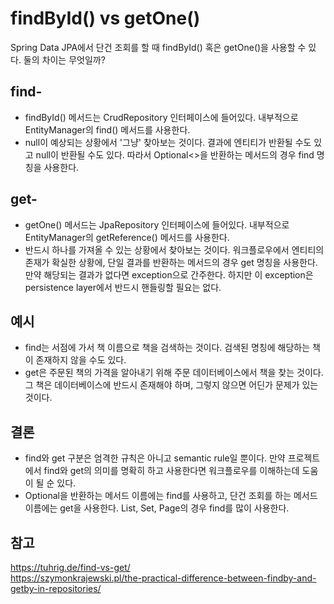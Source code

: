 # findById() vs getOne()
Spring Data JPA에서 단건 조회를 할 때 findById() 혹은 getOne()을 사용할 수 있다. 둘의 차이는 무엇일까?

## find-
- findById() 메서드는 CrudRepository 인터페이스에 들어있다. 내부적으로 EntityManager의 find() 메서드를 사용한다.
- null이 예상되는 상황에서 '그냥' 찾아보는 것이다. 결과에 엔티티가 반환될 수도 있고 null이 반환될 수도 있다. 따라서 Optional<>을 반환하는 메서드의 경우 find 명칭을 사용한다.

## get-
- getOne() 메서드는 JpaRepository 인터페이스에 들어있다. 내부적으로 EntityManager의 getReference() 메서드를 사용한다. 
- 반드시 하나를 가져올 수 있는 상황에서 찾아보는 것이다. 워크플로우에서 엔티티의 존재가 확실한 상황에, 단일 결과를 반환하는 메서드의 경우 get 명칭을 사용한다. 만약 해당되는 결과가 없다면 exception으로 간주한다. 하지만 이 exception은 persistence layer에서 반드시 핸들링할 필요는 없다.

## 예시
- find는 서점에 가서 책 이름으로 책을 검색하는 것이다. 검색된 명칭에 해당하는 책이 존재하지 않을 수도 있다.  
- get은 주문된 책의 가격을 알아내기 위해 주문 데이터베이스에서 책을 찾는 것이다. 그 책은 데이터베이스에 반드시 존재해야 하며, 그렇지 않으면 어딘가 문제가 있는 것이다.  

## 결론
- find와 get 구분은 엄격한 규칙은 아니고 semantic rule일 뿐이다. 만약 프로젝트에서 find와 get의 의미를 명확히 하고 사용한다면 워크플로우를 이해하는데 도움이 될 순 있다.  
- Optional을 반환하는 메서드 이름에는 find를 사용하고, 단건 조회를 하는 메서드 이름에는 get을 사용한다. List, Set, Page의 경우 find를 많이 사용한다.  

## 참고
https://tuhrig.de/find-vs-get/  
https://szymonkrajewski.pl/the-practical-difference-between-findby-and-getby-in-repositories/